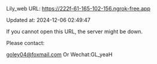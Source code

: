 Lily_web URL: https://222f-61-165-102-156.ngrok-free.app

Updated at: 2024-12-06 02:49:47

If you cannot open this URL, the server might be down.

Please contact: 

goley04@foxmail.com Or Wechat:GL_yeaH